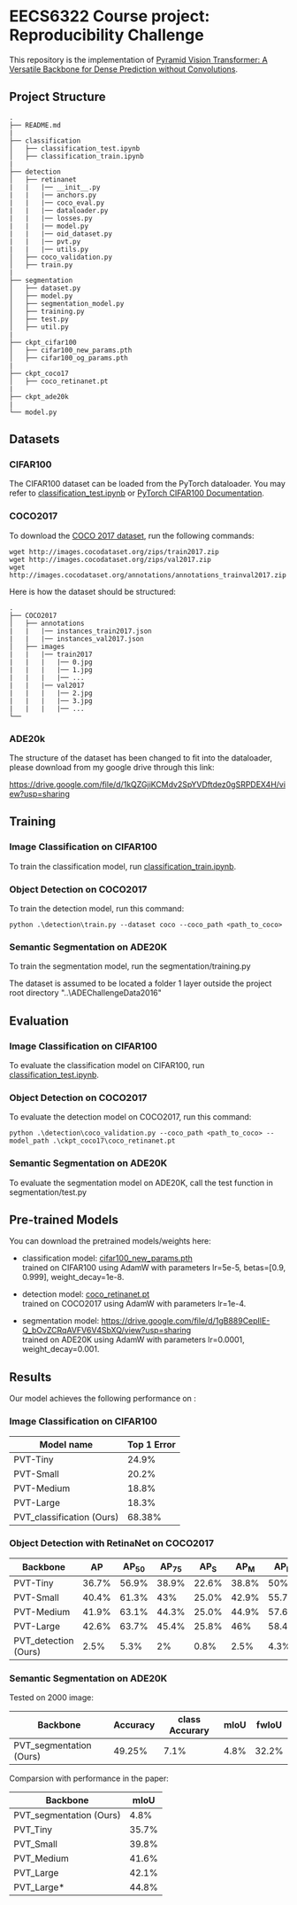 # EECS6322 Course project: Reproducibility Challenge

This repository is the implementation of [Pyramid Vision Transformer: A Versatile Backbone for Dense Prediction without Convolutions](https://arxiv.org/abs/2102.12122).

## Project Structure


```
.
├── README.md
|
├── classification
│   ├── classification_test.ipynb
│   ├── classification_train.ipynb
|
├── detection
│   ├── retinanet
|   |   |── __init__.py
|   |   |── anchors.py
|   |   |── coco_eval.py
|   |   |── dataloader.py
|   |   |── losses.py
|   |   |── model.py
|   |   |── oid_dataset.py
|   |   |── pvt.py
|   |   |── utils.py
│   ├── coco_validation.py
│   ├── train.py
|
├── segmentation
│   ├── dataset.py
│   ├── model.py
│   ├── segmentation_model.py
│   ├── training.py
│   ├── test.py
│   ├── util.py
|
├── ckpt_cifar100
│   ├── cifar100_new_params.pth
│   ├── cifar100_og_params.pth
|
├── ckpt_coco17
│   ├── coco_retinanet.pt
|
├── ckpt_ade20k
|
└── model.py
```

## Datasets

### CIFAR100
The CIFAR100 dataset can be loaded from the PyTorch dataloader. You may refer to [classification_test.ipynb](classification/classification_train.ipynb) or [PyTorch CIFAR100 Documentation](https://pytorch.org/vision/main/generated/torchvision.datasets.CIFAR100.html).

### COCO2017
To download the [COCO 2017 dataset](https://cocodataset.org/#download), run the following commands:

```download
wget http://images.cocodataset.org/zips/train2017.zip
wget http://images.cocodataset.org/zips/val2017.zip
wget http://images.cocodataset.org/annotations/annotations_trainval2017.zip
```

Here is how the dataset should be structured:
```
.
├── COCO2017
│   ├── annotations
|   |   |── instances_train2017.json
|   |   |── instances_val2017.json
│   ├── images
|   |   |── train2017
|   |   |   |── 0.jpg
|   |   |   |── 1.jpg
|   |   |   |── ...
|   |   |── val2017
|   |   |   |── 2.jpg
|   |   |   |── 3.jpg
|   |   |   |── ...
└──
```

### ADE20k
The structure of the dataset has been changed to fit into the dataloader, please download from my google drive through this link:

https://drive.google.com/file/d/1kQZGjiKCMdv2SpYVDftdez0gSRPDEX4H/view?usp=sharing

## Training

### Image Classification on CIFAR100

To train the classification model, run [classification_train.ipynb](classification/classification_train.ipynb).

### Object Detection on COCO2017

To train the detection model, run this command:

```train
python .\detection\train.py --dataset coco --coco_path <path_to_coco>
```

### Semantic Segmentation on ADE20K

To train the segmentation model, run the segmentation/training.py

The dataset is assumed to be located a folder 1 layer outside the project root directory
"..\\ADEChallengeData2016"

## Evaluation

### Image Classification on CIFAR100

To evaluate the classification model on CIFAR100, run [classification_test.ipynb](classification/classification_test.ipynb).

### Object Detection on COCO2017

To evaluate the detection model on COCO2017, run this command:

```eval
python .\detection\coco_validation.py --coco_path <path_to_coco> --model_path .\ckpt_coco17\coco_retinanet.pt
```

### Semantic Segmentation on ADE20K

To evaluate the segmentation model on ADE20K, call the test function in segmentation/test.py


## Pre-trained Models

You can download the pretrained models/weights here:

- classification model: [cifar100_new_params.pth](ckpt_cifar100/cifar100_new_params.pth) <br>
  trained on CIFAR100 using AdamW with parameters lr=5e-5, betas=[0.9, 0.999], weight_decay=1e-8.

- detection model: [coco_retinanet.pt](ckpt_coco17/coco_retinanet.pt) <br>
  trained on COCO2017 using AdamW with parameters lr=1e-4.
  
- segmentation model: https://drive.google.com/file/d/1gB889CepIlE-Q_bOvZCRqAVFV6V4SbXQ/view?usp=sharing <br>
  trained on ADE20K using AdamW with parameters lr=0.0001, weight_decay=0.001. 

## Results

Our model achieves the following performance on :

### Image Classification on CIFAR100

| Model name                | Top 1 Error     |
| ------------------        |---------------- |
| PVT-Tiny                  |     24.9%       |
| PVT-Small                 |     20.2%       |
| PVT-Medium                |     18.8%       |
| PVT-Large                 |     18.3%       |
| PVT_classification (Ours) |      68.38%     |

### Object Detection with RetinaNet on COCO2017

| Backbone              | AP                | AP<sub>50</sub>  | AP<sub>75</sub>  | AP<sub>S</sub>   | AP<sub>M</sub>   | AP<sub>L</sub>   |
| ------------------    |----------------   | --------------   |----------------  | --------------   | --------------   | --------------   |
| PVT-Tiny              |     36.7%         |      56.9%       |      38.9%       |      22.6%       |      38.8%       |      50%         |
| PVT-Small             |     40.4%         |      61.3%       |      43%         |      25.0%       |      42.9%       |      55.7%       |
| PVT-Medium            |     41.9%         |      63.1%       |      44.3%       |      25.0%       |      44.9%       |      57.6%       |
| PVT-Large             |     42.6%         |      63.7%       |      45.4%       |      25.8%       |      46%         |      58.4%       |
| PVT_detection (Ours)  |     2.5%          |      5.3%        |      2%          |      0.8%        |      2.5%        |      4.3%        |

### Semantic Segmentation on ADE20K

Tested on 2000 image:

| Backbone                  | Accuracy  | class Accurary | mIoU | fwIoU |
| ------------------        |-------    | -------------- |----- |-------| 
| PVT_segmentation (Ours)   |  49.25%   |      7.1%      | 4.8% | 32.2% |

Comparsion with performance in the paper:

| Backbone                  | mIoU  |
| ------------------        |-------| 
| PVT_segmentation (Ours)   | 4.8%  |
| PVT_Tiny                  | 35.7% |
| PVT_Small                 | 39.8% |
| PVT_Medium                | 41.6% |
| PVT_Large                 | 42.1% |
| PVT_Large*                | 44.8% |


